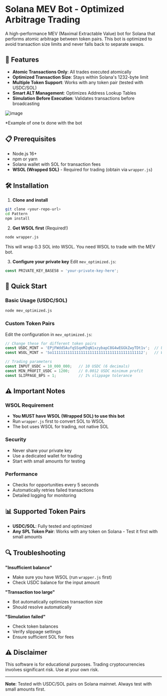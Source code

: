 # Solana MEV Bot - Optimized Arbitrage Trading

A high-performance MEV (Maximal Extractable Value) bot for Solana that performs atomic arbitrage between token pairs. This bot is optimized to avoid transaction size limits and never falls back to separate swaps.

## 🚀 Features

- **Atomic Transactions Only**: All trades executed atomically
- **Optimized Transaction Size**: Stays within Solana's 1232-byte limit
- **Multiple Token Support**: Works with any token pair (tested with USDC/SOL)
- **Smart ALT Management**: Optimizes Address Lookup Tables
- **Simulation Before Execution**: Validates transactions before broadcasting


![image](https://github.com/user-attachments/assets/761cd940-a92d-4362-8480-b18a5ee08533)

*Example of one tx done with the bot
## 📋 Prerequisites

- Node.js 16+ 
- npm or yarn
- Solana wallet with SOL for transaction fees
- **WSOL (Wrapped SOL)** - Required for trading (obtain via `wrapper.js`)

## 🛠️ Installation

1. **Clone and install**
```bash
git clone <your-repo-url>
cd Pattern
npm install
```

2. **Get WSOL first** (Required!)
```bash
node wrapper.js
```
This will wrap 0.3 SOL into WSOL. You need WSOL to trade with the MEV bot.

3. **Configure your private key**
Edit `mev_optimized.js`:
```javascript
const PRIVATE_KEY_BASE58 = 'your-private-key-here';
```

## 🎯 Quick Start

### Basic Usage (USDC/SOL)
```bash
node mev_optimized.js
```

### Custom Token Pairs
Edit the configuration in `mev_optimized.js`:
```javascript
// Change these for different token pairs
const USDC_MINT = 'EPjFWdd5AufqSSqeM2qN1xzybapC8G4wEGGkZwyTDt1v';  // USDC
const WSOL_MINT = 'So11111111111111111111111111111111111111112';   // Wrapped SOL

// Trading parameters
const INPUT_USDC = 10_000_000;   // 10 USDC (6 decimals)
const MIN_PROFIT_USDC = 1200;    // 0.0012 USDC minimum profit
const SLIPPAGE_BPS = 1;          // 1% slippage tolerance
```

## ⚠️ Important Notes

### WSOL Requirement
- **You MUST have WSOL (Wrapped SOL) to use this bot**
- Run `wrapper.js` first to convert SOL to WSOL
- The bot uses WSOL for trading, not native SOL

### Security
- Never share your private key
- Use a dedicated wallet for trading
- Start with small amounts for testing

### Performance
- Checks for opportunities every 5 seconds
- Automatically retries failed transactions
- Detailed logging for monitoring

## 📊 Supported Token Pairs

- **USDC/SOL**: Fully tested and optimized
- **Any SPL Token Pair**: Works with any token on Solana - Test it first with small amounts

## 🔍 Troubleshooting

**"Insufficient balance"**
- Make sure you have WSOL (run `wrapper.js` first)
- Check USDC balance for the input amount

**"Transaction too large"**
- Bot automatically optimizes transaction size
- Should resolve automatically

**"Simulation failed"**
- Check token balances
- Verify slippage settings
- Ensure sufficient SOL for fees

## ⚠️ Disclaimer

This software is for educational purposes. Trading cryptocurrencies involves significant risk. Use at your own risk.

---

**Note**: Tested with USDC/SOL pairs on Solana mainnet. Always test with small amounts first. 
